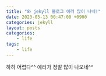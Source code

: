 ```yaml
---
title: "와 jekyll 블로그 에러 많이 나네!"
date: 2023-05-13 00:47:00 +0900
categories: jekyll
layout: posts
categories:
    - life
tags:
    - life
---
```


하하 어렵다^^ 에러가 정말 많이 나오네^^